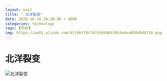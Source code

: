 ```yaml
---
layout: post
title: " 北洋裂变"
date: 2020-10-10 20:30:00 + 0800
categories: technology
tags: [历史]
img: https://ae03.alicdn.com/kf/Hb7f0c7d7d5844015954e4ea058d9d6710.png
---
```



# 北洋裂变

![北洋裂变](https://tva1.sinaimg.cn/large/007S8ZIlly1gjkb3h4axdj30hs73mu0x.jpg)